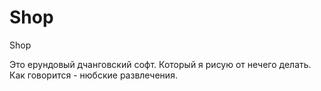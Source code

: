 Shop
====

Shop

Это ерундовый дчанговский софт. Который я рисую от нечего делать. Как говорится - нюбские развлечения.